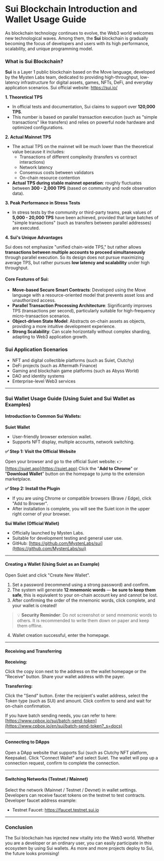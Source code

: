# Sui Blockchain Introduction and Wallet Usage Guide

As blockchain technology continues to evolve, the Web3 world welcomes new technological waves. Among them, the **Sui** blockchain is gradually becoming the focus of developers and users with its high performance, scalability, and unique programming model.

### What is Sui Blockchain?

**Sui** is a Layer 1 public blockchain based on the Move language, developed by the Mysten Labs team, dedicated to providing high-throughput, low-latency infrastructure for digital assets, games, NFTs, DeFi, and everyday application scenarios. Sui official website: https://sui.io/


**1. Theoretical TPS**

* In official tests and documentation, Sui claims to support over **120,000 TPS**.
* This number is based on parallel transaction execution (such as "simple transactions" like transfers) and relies on powerful node hardware and optimized configurations.

**2. Actual Mainnet TPS**

* The actual TPS on the mainnet will be much lower than the theoretical value because it includes:
  * Transactions of different complexity (transfers vs contract interactions)
  * Network latency
  * Consensus costs between validators
  * On-chain resource contention
* **Actual TPS during stable mainnet operation**: roughly fluctuates between **300 - 2,000 TPS** (based on community and node observation data).

**3. Peak Performance in Stress Tests**

* In stress tests by the community or third-party teams, peak values of **5,000 - 20,000 TPS** have been achieved, provided that large batches of "simple transactions" (such as transfers between parallel addresses) are executed.

**4. Sui's Unique Advantages**

Sui does not emphasize "unified chain-wide TPS," but rather allows **transactions between multiple accounts to proceed simultaneously** through parallel execution. So its design does not pursue maximizing average TPS, but rather pursues **low latency and scalability** under high throughput.

#### Core Features of Sui:

* **Move-based Secure Smart Contracts**: Developed using the Move language with a resource-oriented model that prevents asset loss and unauthorized access.
* **Parallel Transaction Processing Architecture**: Significantly improves TPS (transactions per second), particularly suitable for high-frequency micro-transaction scenarios.
* **Object-driven State Model**: Abstracts on-chain assets as objects, providing a more intuitive development experience.
* **Strong Scalability**: Can scale horizontally without complex sharding, adapting to Web3 application growth.

### Sui Application Scenarios

* NFT and digital collectible platforms (such as Suiet, Clutchy)
* DeFi projects (such as Aftermath Finance)
* Gaming and blockchain game platforms (such as Abyss World)
* DAO and identity systems
* Enterprise-level Web3 services

***

### Sui Wallet Usage Guide (Using Suiet and Sui Wallet as Examples)

#### Introduction to Common Sui Wallets:

**Suiet Wallet**

* User-friendly browser extension wallet.
* Supports NFT display, multiple accounts, network switching.

&#x20; **✅ Step 1: Visit the Official Website**

&#x20; Open your browser and go to the official Suiet website:  👉 [https://suiet.app](https://suiet.app)  Click the "**Add to Chrome**" or "**Download Wallet**" button on the homepage to jump to the extension marketplace.

&#x20; **✅ Step 2: Install the Plugin**

* If you are using Chrome or compatible browsers (Brave / Edge), click "Add to Browser".
* After installation is complete, you will see the Suiet icon in the upper right corner of your browser.

**Sui Wallet (Official Wallet)**

* Officially launched by Mysten Labs.
* Suitable for development testing and general user use.
* GitHub: [https://github.com/MystenLabs/sui](https://github.com/MystenLabs/sui)

***

#### Creating a Wallet (Using Suiet as an Example)

Open Suiet and click "Create New Wallet".

1. Set a password (recommend using a strong password) and confirm.
2. The system will generate **12 mnemonic words** — **be sure to keep them safe**, this is equivalent to your on-chain account key and cannot be lost.
3. After confirming the order of the mnemonic words, click complete, and your wallet is created!

> 💡 **Security Reminder**: Do not screenshot or send mnemonic words to others. It is recommended to write them down on paper and keep them offline.

4. Wallet creation successful, enter the homepage.

***

#### Receiving and Transferring

**Receiving:**

Click the copy icon next to the address on the wallet homepage or the "Receive" button. Share your wallet address with the payer.

**Transferring:**

Click the "Send" button. Enter the recipient's wallet address, select the Token type (such as SUI) and amount. Click confirm to send and wait for on-chain confirmation.


If you have batch sending needs, you can refer to here: [https://www.cpbox.io/sui/batch-send-token](https://www.cpbox.io/en/sui/batch-send-token?_s=docs)

***

#### Connecting to DApps

Open a DApp website that supports Sui (such as Clutchy NFT platform, Keepsake). Click "Connect Wallet" and select Suiet. The wallet will pop up a connection request, confirm to complete the connection.

***

#### Switching Networks (Testnet / Mainnet)

Select the network (Mainnet / Testnet / Devnet) in wallet settings. Developers can receive faucet tokens on the testnet to test contracts.  Developer faucet address example:

* Testnet Faucet: https://faucet.testnet.sui.io

***

### Conclusion

The Sui blockchain has injected new vitality into the Web3 world. Whether you are a developer or an ordinary user, you can easily participate in this ecosystem by using Sui wallets. As more and more projects deploy to Sui, the future looks promising!
